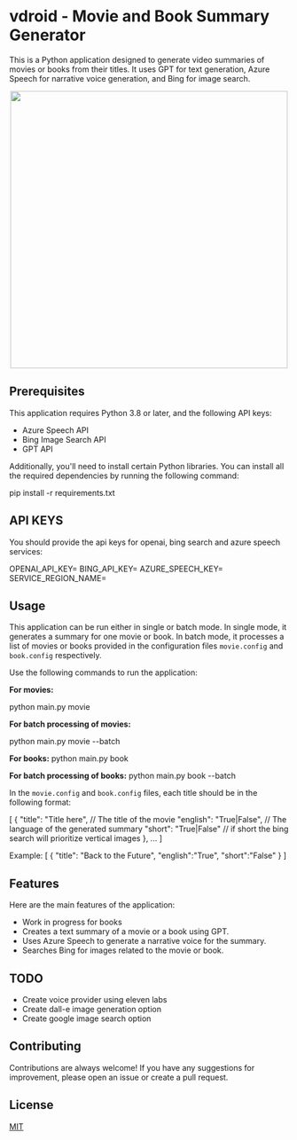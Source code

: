 # vdroid - Movie and Book Summary Generator

This is a Python application designed to generate video summaries of movies or books from their titles. It uses GPT for text generation, Azure Speech for narrative voice generation, and Bing for image search.

<p align="center">
  <img src="https://github.com/ricardoborges/vdroid/assets/404572/6eafd2c1-4834-436a-98bb-06d02f95f224" width="500">
</p>

## Prerequisites

This application requires Python 3.8 or later, and the following API keys:

- Azure Speech API
- Bing Image Search API
- GPT API

Additionally, you'll need to install certain Python libraries. You can install all the required dependencies by running the following command:

pip install -r requirements.txt

## API KEYS

You should provide the api keys for openai, bing search and azure speech services:

OPENAI_API_KEY=
BING_API_KEY=
AZURE_SPEECH_KEY=
SERVICE_REGION_NAME=

## Usage

This application can be run either in single or batch mode. In single mode, it generates a summary for one movie or book. In batch mode, it processes a list of movies or books provided in the configuration files `movie.config` and `book.config` respectively.

Use the following commands to run the application:

**For movies:**

python main.py movie

**For batch processing of movies:**

python main.py movie --batch

**For books:**
python main.py book

**For batch processing of books:**
python main.py book --batch

In the `movie.config` and `book.config` files, each title should be in the following format:

[
{
"title": "Title here", // The title of the movie
"english": "True|False", // The language of the generated summary
"short": "True|False" // if short the bing search will prioritize vertical images
},
...
]

Example:
[
{ "title": "Back to the Future", "english":"True", "short":"False" }
]

## Features

Here are the main features of the application:

- Work in progress for books
- Creates a text summary of a movie or a book using GPT.
- Uses Azure Speech to generate a narrative voice for the summary.
- Searches Bing for images related to the movie or book.

## TODO 

- Create voice provider using eleven labs
- Create dall-e image generation option
- Create google image search option

## Contributing

Contributions are always welcome! If you have any suggestions for improvement, please open an issue or create a pull request.

## License

[MIT](https://choosealicense.com/licenses/mit/)
